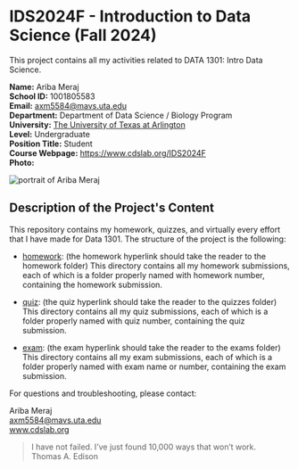 # IDS2024F - Introduction to Data Science (Fall 2024)
This project contains all my activities related to DATA 1301: Intro Data Science.

**Name:** Ariba Meraj  
**School ID:** 1001805583  
**Email:** axm5584@mavs.uta.edu  
**Department:** Department of Data Science / Biology Program  
**University:** [The University of Texas at Arlington](https://www.uta.edu)  
**Level:** Undergraduate  
**Position Title:** Student  
**Course Webpage:** https://www.cdslab.org/IDS2024F  
**Photo:** 

![portrait of Ariba Meraj](https://media.licdn.com/dms/image/D5603AQHFcFPqh5HMoA/profile-displayphoto-shrink_400_400/0/1675131590133?e=2147483647&v=beta&t=_CIRN0zYtW0kkJAsz58p-uQ4evwB0Q1qrN1LZuaQ5qs)

## Description of the Project's Content

This repository contains my homework, quizzes, and virtually every effort that I have made for Data 1301. The structure of the project is the following:

+   [homework](./homework):   (the homework hyperlink should take the reader to the homework folder)
    This directory contains all my homework submissions, each of which is a folder properly named with homework number, containing the homework submission.

+   [quiz](./quiz):   (the quiz hyperlink should take the reader to the quizzes folder)
    This directory contains all my quiz submissions, each of which is a folder properly named with quiz number, containing the quiz submission.

+   [exam](./exam):   (the exam hyperlink should take the reader to the exams folder)
    This directory contains all my exam submissions, each of which is a folder properly named with exam name or number, containing the exam submission.

For questions and troubleshooting, please contact:

Ariba Meraj  
axm5584@mavs.uta.edu  
www.cdslab.org

  >  I have not failed. I’ve just found 10,000 ways that won’t work.  
  >  Thomas A. Edison
